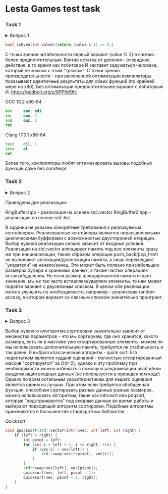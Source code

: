 # Lesta Games test task

### Task 1

<details>
  <summary>Вопрос 1</summary>
    На языке С/С++, написать алгоритм (функцию) определения четности целого числа, который будет аналогичен нижеприведенному по функциональности, но отличен по своей сути.

Объяснить плюсы и минусы обеих реализаций.

C/C++ example:

bool isEven(int value){return value%2==0;}
</details>

```cpp
bool isEven(int value){return (value & 1) == 0;}
```

С точки зрения читабельности первый вариант (value % 2) я считаю более предпочтительным. Взятие остатка от деления - 
очевидное действие, в то время как побитовое И заставит задуматься человека, который не знаком с этим "трюком".
С точки зрения производительности - при включенной оптимизации компиляторы показывают идентичные результаты для
обеих функций (по крайней мере на x86). Без оптимизаций предпочтительнее вариант с побитовым И.
https://godbolt.org/z/9PPfdf9fc

GCC 13.2 x86-64
```asm
mov     eax, edi
xor     eax, 1
and     eax, 1
ret
```
Clang 17.0.1 x86-64
```asm
test    dil, 1
sete    al
ret
```

Более того, компиляторы любят оптимизировать вызовы подобных функций даже без constexpr 

### Task 2

<details>
  <summary>Вопрос 2</summary>
На языке С++, написать минимум по 2 класса реализовывающих циклический буфер.

Объяснить плюсы и минусы каждой реализации.
</details>

Приведены две реализации:

RingBuffer.hpp - реализация на основе std::vector
RingBuffer2.hpp - реализация на основе std::list

В задании не указаны конкретные требования к реализуемым контейнерам. Реализованные контейнеры являются нерасширяемыми
циклическими буфферами с возможностью двусторонней итерации. Выбор нужной реализации сильно зависит от входных условий.
Реализация на std::vector аллоцирует память под все элементы сразу же при инициализации, таким образом 
операции push_back/pop_front не выполняют аллокации/деаллокации памяти, а лишь перемещают "указатели" на начало/конец.
Это может быть полезно при небольших размерах буфера и хранимых данных, а также частых операциях вставки/удаления.
Но если размер аллоцированной памяти играет значение, мы не так часто вставляем/удаляем элементы, то нам может подойти
вариант с двусвязным списком. В целом обе реализации можно улучшить по необходимости, например - реализовав random access,
в котором вариант со связным списком значительно проиграет.


### Task 3

<details>
  <summary>Вопрос 3</summary>
На языке С/С++, написать функцию, которая быстрее всего (по процессорным тикам) отсортирует данный ей массив чисел.

Массив может быть любого размера со случайным порядком чисел (в том числе и отсортированным).

Объяснить почему вы считаете, что функция соответствует заданным критериям.
</details>

Выбор нужного алогоритма сортировки значительно зависит от множества параметров - что мы сортируем, где оно хранится, 
какого размера, есть ли в массиве уже отсортированные элементы, можем ли мы использовать дополнительную память, 
требуется ли стабильность и так далее. 
Я выбрал классический алгоритм - quick sort.
Его недостатком является худший сценарий - полностью отсортированный массив "сортируется" за O(n^2), 
однако и эту проблему при необходимости можно избежать с помощью рандомизации pivot и/или рандомизации входных данных (не используется в приведенном коде)
Однако по всем остальным характеристикам для нашего сценария является одним из лучших.
При этом если требуется обобщенная функция, способная сортировать разные данные разных размеров, можно использовать алгоритмы, такие как introsort или pdqsort, которые "подстраиваются" под входные данные во время работы
и выбирают подходящий алгоритм сортировки. Подобные алгоритмы применяются в большинстве стандаратных библиотек.

Quicksort
```cpp
void quicksort(std::vector<int> &vec, int left, int right) {
    if (left < right) {
        int pivot = left;
        for (int i = left + 1; i <= right; ++i) {
            if (vec[i] < vec[left]) {
                std::swap(vec[++pivot], vec[i]);
            }
        }
        std::swap(vec[left], vec[pivot]);
        quicksort(vec, left, pivot - 1);
        quicksort(vec, pivot + 1, right);
    }
}
```
